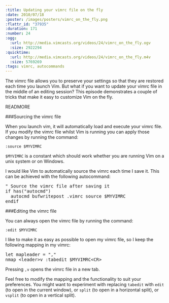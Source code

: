 ```yaml
--- 
:title: Updating your vimrc file on the fly
:date: 2010/07/18
:poster: /images/posters/vimrc_on_the_fly.png
:flattr_id: "37935"
:duration: 171
:number: 24
:ogg: 
  :url: http://media.vimcasts.org/videos/24/vimrc_on_the_fly.ogv
  :size: 2922294
:quicktime: 
  :url: http://media.vimcasts.org/videos/24/vimrc_on_the_fly.m4v
  :size: 5769269
:tags: vimrc, autocommands
---
```


The vimrc file allows you to preserve your settings so that they are restored each time you launch Vim. But what if you want to update your vimrc file in the middle of an editing session? This episode demonstrates a couple of tricks that make it easy to customize Vim on the fly.

READMORE


###Sourcing the vimrc file

When you launch vim, it will automatically load and execute your vimrc file. If you modify the vimrc file whilst Vim is running you can apply those changes by running the command:

    :source $MYVIMRC

`$MYVIMRC` is a constant which should work whether you are running Vim on a unix system or on Windows.

I would like Vim to automatically source the vimrc each time I save it. This can be achieved with the following autocommand:

<pre class="brush: vimscript">
&quot; Source the vimrc file after saving it
if has(&quot;autocmd&quot;)
  autocmd bufwritepost .vimrc source $MYVIMRC
endif
</pre>


###Editing the vimrc file

You can always open the vimrc file by running the command:

    :edit $MYVIMRC

I like to make it as easy as possible to open my vimrc file, so I keep the following mapping in my vimrc:

<pre class="brush: vimscript">
let mapleader = &quot;,&quot;
nmap &lt;leader&gt;v :tabedit $MYVIMRC&lt;CR&gt;
</pre>

Pressing `,v` opens the vimrc file in a new tab.

Feel free to modify the mapping and the functionality to suit your preferences. You might want to experiment with replacing `tabedit` with `edit` (to open in the current window), or `split` (to open in a horizontal split), or `vsplit` (to open in a vertical split). 
